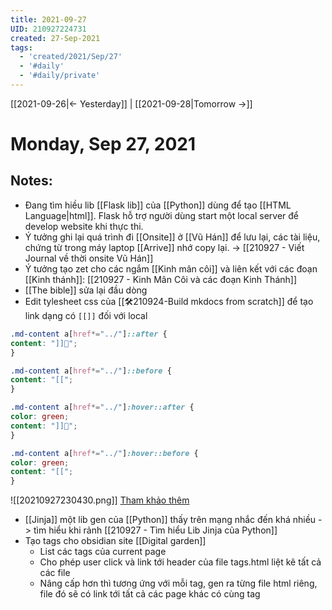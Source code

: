 ```yaml
---
title: 2021-09-27
UID: 210927224731
created: 27-Sep-2021
tags:
  - 'created/2021/Sep/27'
  - '#daily'
  - '#daily/private'
---
```

[[2021-09-26|<- Yesterday]] | [[2021-09-28|Tomorrow ->]]
# Monday, Sep 27, 2021

## Notes:
- Đang tìm hiều lib [[Flask lib]] của [[Python]] dùng để tạo [[HTML Language|html]]. Flask hỗ trợ người dùng start một local server để develop website khi thực thi.
- Ý tưởng ghi lại quá trình đi [[Onsite]] ở [[Vũ Hán]] để lưu lại, các tài liệu, chứng từ trong máy laptop [[Arrive]] nhớ copy lại. -> [[210927 - Viết Journal về thời onsite Vũ Hán]]
- Ý tưởng tạo zet cho các ngắm [[Kinh mân côi]] và liên kết với các đoạn [[Kinh thánh]]: [[210927 - Kinh Mân Côi và các đoạn Kinh Thánh]]
- [[The bible]] sửa lại đầu dòng
- Edit tylesheet css của [[🛠️210924-Build mkdocs from scratch]] để tạo link dạng có `[[]]` đối với local
```css
.md-content a[href*="../"]::after {
content: "]]🌱";
}

.md-content a[href*="../"]::before {
content: "[[";
}

.md-content a[href*="../"]:hover::after {
color: green;
content: "]]🌱";
}

.md-content a[href*="../"]:hover::before {
color: green;
content: "[[";
}
```
![[20210927230430.png]]
[Tham khảo thêm](https://www.w3schools.com/css/css_link.asp) 

- [[Jinja]] một lib gen của [[Python]] thấy trên mạng nhắc đến khá nhiều -> tìm hiểu khi rảnh [[210927 - Tìm hiểu Lib Jinja của Python]]
- Tạo tags cho obsidian site [[Digital garden]]
	- List các tags của current page
	- Cho phép user click và link tới header của file tags.html liệt kê tất cả các file
	- Nâng cấp hơn thì tương ứng với mỗi tag, gen ra từng file html riêng, file đó sẽ có link tới tất cả các page khác có cùng tag
